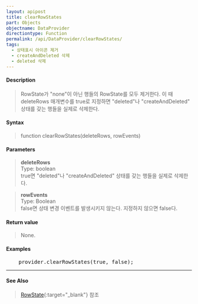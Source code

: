 ```yaml
---
layout: apipost
title: clearRowStates
part: Objects
objectname: DataProvider
directiontype: Function
permalink: /api/DataProvider/clearRowStates/
tags:
  - 상태표시 아이콘 제거
  - createAndDeleted 삭제
  - deleted 삭제
---
```



#### Description

> RowState가 "none"이 아닌 행들의 RowState를 모두 제거한다. 
> 이 때 deleteRows 매개변수를 true로 지정하면 "deleted"나 "createAndDeleted" 상태를 갖는 행들을 실제로 삭제한다.

#### Syntax

> function clearRowStates(deleteRows, rowEvents)

#### Parameters

> **deleteRows**  
> Type: boolean  
> true면 "deleted"나 "createAndDeleted" 상태를 갖는 행들을 실제로 삭제한다.  

> **rowEvents**  
> Type: Boolean  
> false면 상태 변경 이벤트를 발생시키지 않는다. 지정하지 않으면 false다.  

#### Return value

> None.

#### Examples 

<pre>
    provider.clearRowStates(true, false);
</pre>

---

#### See Also

> [RowState](http://demo.realgrid.com/Demo/RowState){:target="_blank"} 참조